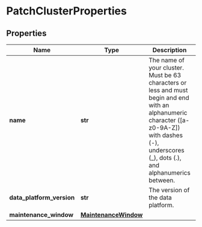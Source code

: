 # PatchClusterProperties

## Properties
| Name | Type | Description | Notes |
| ------------ | ------------- | ------------- | ------------- |
| **name** | **str** | The name of your cluster. Must be 63 characters or less and must begin and end with an alphanumeric character ([a-z0-9A-Z]) with dashes (-), underscores (_), dots (.), and alphanumerics between.  | [optional]  |
| **data_platform_version** | **str** | The version of the data platform.  | [optional]  |
| **maintenance_window** | [**MaintenanceWindow**](MaintenanceWindow.md) |  | [optional]  |


